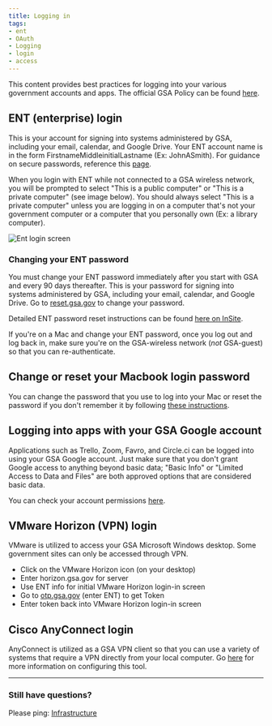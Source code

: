 ```yaml
---
title: Logging in
tags:
- ent
- OAuth
- Logging
- login
- access
---
```


This content provides best practices for logging into your various government accounts and apps.  The official GSA Policy can be found [here](https://insite.gsa.gov/portal/content/526805).

## ENT (enterprise) login

This is your account for signing into systems administered by GSA, including your email, calendar, and Google Drive.  Your ENT account name is in the form FirstnameMiddleinitialLastname (Ex: JohnASmith).  For guidance on secure passwords, reference this [page]({{site.baseurl}}/password-requirements).

When you login with ENT while not connected to a GSA wireless network, you will be prompted to select "This is a public computer" or "This is a private computer" (see image below).  You should always select "This is a private computer" unless you are logging in on a computer that's not your government computer or a computer that you personally own (Ex: a library computer).  

![Ent login screen]({{site.baseurl}}/images/ENTloginsmaller.png)

### Changing your ENT password

You must change your ENT password immediately after you start with GSA and every 90 days thereafter. This is your password for signing into systems administered by GSA, including your email, calendar, and Google Drive. Go to [reset.gsa.gov](https://reset.gsa.gov) to change your password.

Detailed ENT password reset instructions can be found [here on InSite](https://insite.gsa.gov/portal/content/677810).

If you're on a Mac and change your ENT password, once you log out and log back in, make sure you're on the GSA-wireless network (_not_ GSA-guest) so that you can re-authenticate.

## Change or reset your Macbook login password

You can change the password that you use to log into your Mac or reset the password if you don't remember it by following [these instructions](https://support.apple.com/en-us/HT202860).

## Logging into apps with your GSA Google account

Applications such as Trello, Zoom, Favro, and Circle.ci can be logged into using your GSA Google account.  Just make sure that you don't grant Google access to anything beyond basic data; "Basic Info" or "Limited Access to Data and Files" are both approved options that are considered basic data.      

You can check your account permissions [here](https://myaccount.google.com/permissions).

## VMware Horizon (VPN) login

VMware is utilized to access your GSA Microsoft Windows desktop.  Some government sites can only be accessed through VPN.

* Click on the VMware Horizon icon (on your desktop)
* Enter horizon.gsa.gov for server
* Use ENT info for initial VMware Horizon login-in screen
* Go to [otp.gsa.gov](https://otp.gsa.gov/) (enter ENT) to get Token
* Enter token back into VMware Horizon login-in screen


## Cisco AnyConnect login

AnyConnect is utilized as a GSA VPN client so that you can use a variety of systems that require a VPN directly from your local computer. Go [here]({{site.baseurl}}/anyconnect) for more information on configuring this tool.

--------------------------------------------------------------------------------

### Still have questions?

Please ping: [Infrastructure](https://gsa-tts.slack.com/messages/infrastructure)
